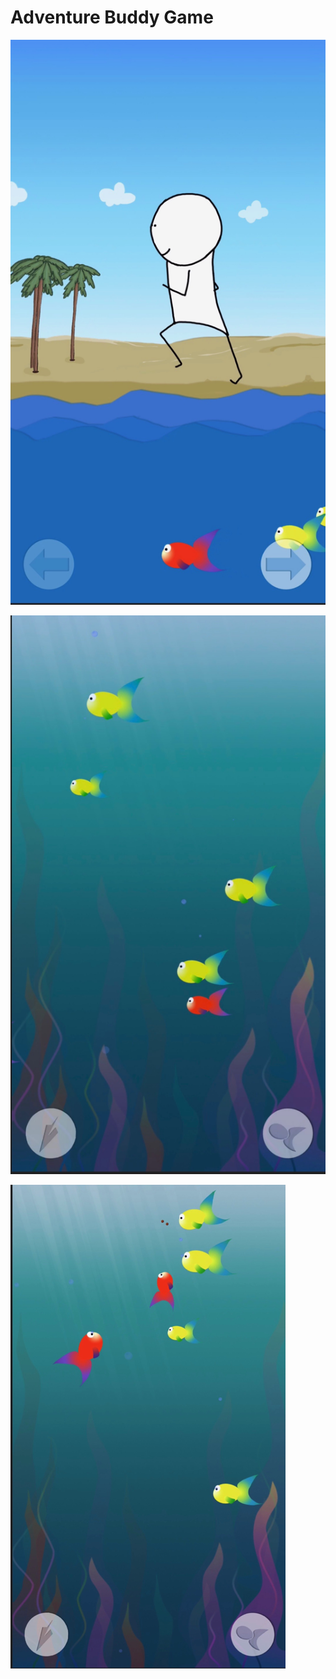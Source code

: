 # Adventure Buddy Game


![Mockups 1](./Images/buddy.png)

![Mockups 1](./Images/underwater.png)

![Mockups 1](./Images/feeding.png)
